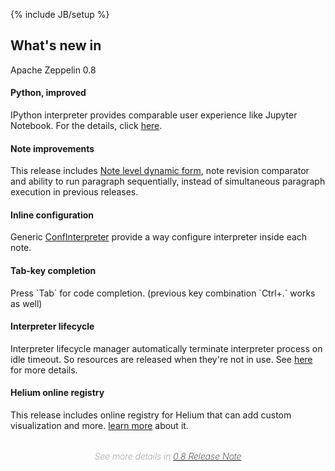<!--
Licensed under the Apache License, Version 2.0 (the "License");
you may not use this file except in compliance with the License.
You may obtain a copy of the License at

http://www.apache.org/licenses/LICENSE-2.0

Unless required by applicable law or agreed to in writing, software
distributed under the License is distributed on an "AS IS" BASIS,
WITHOUT WARRANTIES OR CONDITIONS OF ANY KIND, either express or implied.
See the License for the specific language governing permissions and
limitations under the License.
-->
{% include JB/setup %}

<div class="new">
  <div class="container">
    <h2>What's new in</h2>
    <span class="newZeppelin center-block">Apache Zeppelin 0.8</span>
    <div class="border row">
      <div class="border col-md-4 col-sm-4">
        <h4>Python, improved</h4>
        <div>
          <p>
            IPython interpreter provides comparable user experience like Jupyter Notebook. For the details, click <a href="./docs/latest/interpreter/python.html#ipython-support">here</a>.
          </p>
        </div>
      </div>
      <div class="border col-md-4 col-sm-4">
        <h4>Note improvements</h4>
        <p>
          This release includes <a href="./docs/latest/usage/dynamic_form/intro.html#using-form-templates-scope-note">Note level dynamic form</a>, note revision comparator and ability to run paragraph sequentially, instead of simultaneous paragraph execution in previous releases.
        </p>
      </div>
      <div class="border col-md-4 col-sm-4">
        <h4>Inline configuration</h4>
        <div class="personal">
        <p>
          Generic <a href="./docs/latest/usage/interpreter/overview.html#generic-confinterpreter">ConfInterpreter</a> provide a way configure interpreter inside each note.
        </p>
        </div>
      </div>
    </div>
    <div class="border row">
      <div class="border col-md-4 col-sm-4">
        <h4>Tab-key completion</h4>
        <p>
          Press `Tab` for code completion. (previous key combination `Ctrl+.` works as well)
        </p>
      </div>
      <div class="border col-md-4 col-sm-4">
        <h4>Interpreter lifecycle</h4>
        <div>
        <p>
          Interpreter lifecycle manager automatically terminate interpreter process on idle timeout. So resources are released when they're not in use. See <a href="./docs/latest/usage/interpreter/overview.html#interpreter-lifecycle-management">here</a> for more details.
        </p>
        </div>
      </div>
      <div class="border col-md-4 col-sm-4">
        <h4>Helium online registry</h4>
        <p>
          This release includes online registry for Helium that can add custom visualization and more. <a href="./docs/latest/development/helium/overview.html">learn more</a> about it.
        </p>
      </div>
    </div>
    <div class="col-md-12 col-sm-12 col-xs-12 text-center">
      <p style="text-align:center; margin-top: 32px; font-size: 14px; color: gray; font-weight: 200; font-style: italic; padding-bottom: 0;">See more details in 
        <a href="./releases/zeppelin-release-0.8.1.html">0.8 Release Note</a>
      </p>
    </div>
  </div>
</div>
